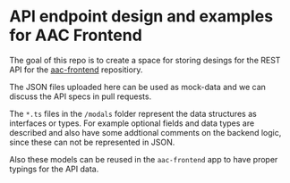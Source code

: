 # API endpoint design and examples for AAC Frontend

The goal of this repo is to create a space for storing desings for the REST API for the [aac-frontend](https://github.com/OetkerDigital/aac-frontend) repositiory.

The JSON files uploaded here can be used as mock-data and we can discuss the API specs in pull requests.

The `*.ts` files in the `/modals` folder represent the data structures as interfaces or types. For example optional fields and data types are described and also have some addtional comments on the backend logic, since these can not be represented in JSON.

Also these models can be reused in the `aac-frontend` app to have proper typings for the API data.
